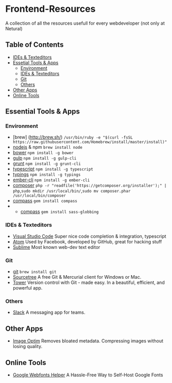 # Frontend-Resources
A collection of all the resources usefull for every webdeveloper (not only at Netural)

## Table of Contents
- [IDEs & Texteditors](#essetial-tools--apps)
- [Essetial Tools & Apps](#essetial-tools--apps)
  - [Environment](#environment)
  - [IDEs & Texteditors](#ides--texteditors)
  - [Git](#git)
  - [Others](#others)
- [Other Apps](#other-apps)
- [Online Tools](#online-tools)

## Essential Tools & Apps
### Environment
- [brew] (http://brew.sh/) `/usr/bin/ruby -e "$(curl -fsSL https://raw.githubusercontent.com/Homebrew/install/master/install)"`
- [nodejs](https://nodejs.org) & npm `brew install node`
- [bower](http://bower.io/) `npm install -g bower`
- [gulp](http://gulpjs.com/) `npm install -g gulp-cli`
- [grunt](http://gruntjs.com/) `npm install -g grunt-cli`
- [typescript](http://www.typescriptlang.org/) `npm install -g typescript`
- [typings](https://github.com/typings/typings) `npm install -g typings`
- [ember-cli](http://ember-cli.com/) `npm install -g ember-cli`
- [composer](https://getcomposer.org/download/) `php -r "readfile('https://getcomposer.org/installer');" | php`,`sudo mkdir /usr/local/bin/`,`sudo mv composer.phar /usr/local/bin/composer`
- [compass](http://compass-style.org/) `gem install compass`
- - [compass](https://github.com/chriseppstein/sass-globbing) `gem install sass-globbing`

### IDEs & Texteditors
- [Visual Studio Code](http://code.visualstudio.com/) Super nice code completion & integration, typescript
- [Atom](https://atom.io/) Used by Facebook, developed by GitHub, great for hacking stuff
- [Sublime](http://www.sublimetext.com/2) Most known web-dev text editor

### Git
- [git](https://git-scm.com/) `brew install git`
- [Sourcetree](https://www.sourcetreeapp.com/) A free Git & Mercurial client for Windows or Mac.
- [Tower](https://www.git-tower.com/) Version control with Git - made easy. In a beautiful, efficient, and powerful app.

### Others
- [Slack](https://slack.com/) A messaging app for teams.

## Other Apps
- [Image Optim](https://imageoptim.com/) Removes bloated metadata. Compressing images without losing quality.

## Online Tools
- [Google Webfonts Helper](https://google-webfonts-helper.herokuapp.com/fonts) A Hassle-Free Way to Self-Host Google Fonts
